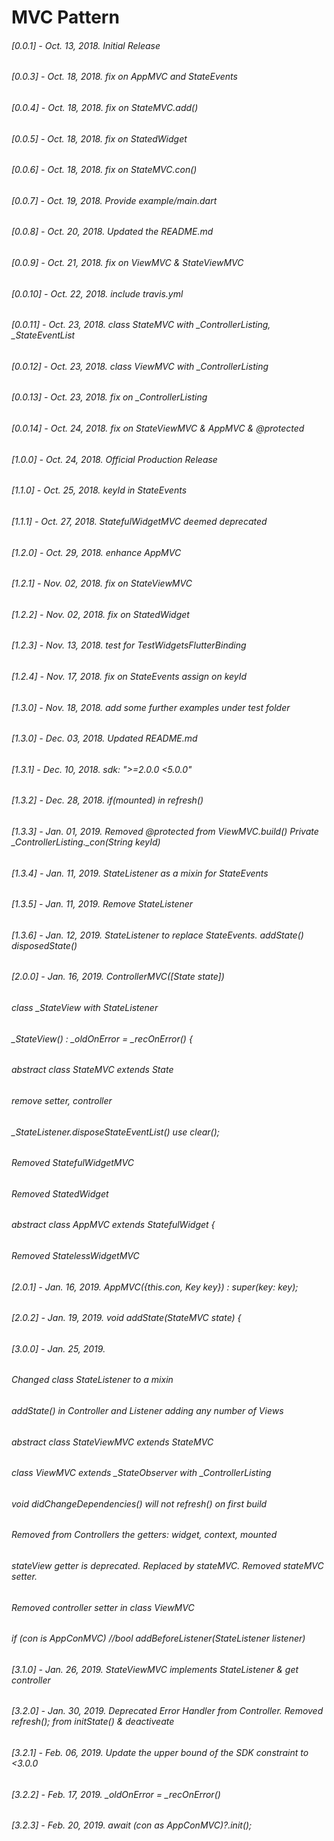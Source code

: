 # MVC Pattern
###### [0.0.1] - Oct. 13, 2018. Initial Release
###### [0.0.3] - Oct. 18, 2018. fix on AppMVC and StateEvents
###### [0.0.4] - Oct. 18, 2018. fix on StateMVC.add()
###### [0.0.5] - Oct. 18, 2018. fix on StatedWidget
###### [0.0.6] - Oct. 18, 2018. fix on StateMVC.con()
###### [0.0.7] - Oct. 19, 2018. Provide example/main.dart
###### [0.0.8] - Oct. 20, 2018. Updated the README.md
###### [0.0.9] - Oct. 21, 2018. fix on ViewMVC & StateViewMVC
###### [0.0.10] - Oct. 22, 2018. include travis.yml
###### [0.0.11] - Oct. 23, 2018. class StateMVC with _ControllerListing, _StateEventList 
###### [0.0.12] - Oct. 23, 2018. class ViewMVC with _ControllerListing
###### [0.0.13] - Oct. 23, 2018. fix on _ControllerListing
###### [0.0.14] - Oct. 24, 2018. fix on StateViewMVC & AppMVC & @protected
###### [1.0.0] - Oct. 24, 2018. Official Production Release
###### [1.1.0] - Oct. 25, 2018. keyId in StateEvents
###### [1.1.1] - Oct. 27, 2018. StatefulWidgetMVC deemed deprecated
###### [1.2.0] - Oct. 29, 2018. enhance AppMVC 
###### [1.2.1] - Nov. 02, 2018. fix on StateViewMVC
###### [1.2.2] - Nov. 02, 2018. fix on StatedWidget
###### [1.2.3] - Nov. 13, 2018. test for TestWidgetsFlutterBinding
###### [1.2.4] - Nov. 17, 2018. fix on StateEvents assign on keyId
###### [1.3.0] - Nov. 18, 2018. add some further examples under test folder
###### [1.3.0] - Dec. 03, 2018. Updated README.md
###### [1.3.1] - Dec. 10, 2018. sdk: ">=2.0.0 <5.0.0"
###### [1.3.2] - Dec. 28, 2018. if(mounted) in refresh()
###### [1.3.3] - Jan. 01, 2019. Removed @protected from ViewMVC.build()  Private _ControllerListing._con(String keyId)
###### [1.3.4] - Jan. 11, 2019. StateListener as a mixin for StateEvents
###### [1.3.5] - Jan. 11, 2019. Remove StateListener
###### [1.3.6] - Jan. 12, 2019. StateListener to replace StateEvents. addState() disposedState()
###### [2.0.0] - Jan. 16, 2019. ControllerMVC([State state])
######                          class _StateView with StateListener
######                          _StateView() : _oldOnError = _recOnError() {
######                          abstract class StateMVC<T extends StatefulWidget> extends State<StatefulWidget>
######                          remove setter, controller
######                          _StateListener.disposeStateEventList() use clear();
######                          Removed StatefulWidgetMVC
######                          Removed StatedWidget
######                          abstract class AppMVC extends StatefulWidget {
######                          Removed StatelessWidgetMVC
###### [2.0.1] - Jan. 16, 2019. AppMVC({this.con, Key key}) : super(key: key);
###### [2.0.2] - Jan. 19, 2019. void addState(StateMVC state) {
###### [3.0.0] - Jan. 25, 2019. 
######                          Changed class StateListener to a mixin
######                          addState() in Controller and Listener adding any number of Views
######                          abstract class StateViewMVC<T extends StatefulWidget> extends StateMVC<T>
######                          class ViewMVC extends _StateObserver with _ControllerListing 
######                          void didChangeDependencies() will not refresh() on first build
######                          Removed from Controllers the getters: widget, context, mounted
######                          stateView getter is deprecated. Replaced by stateMVC. Removed stateMVC setter.
######                          Removed controller setter in class ViewMVC
######                          if (con is AppConMVC) //bool addBeforeListener(StateListener listener)
###### [3.1.0] - Jan. 26, 2019. StateViewMVC implements StateListener & get controller 
###### [3.2.0] - Jan. 30, 2019. Deprecated Error Handler from Controller. Removed refresh(); from initState() & deactiveate
###### [3.2.1] - Feb. 06, 2019. Update the upper bound of the SDK constraint to <3.0.0
###### [3.2.2] - Feb. 17, 2019. _oldOnError = _recOnError()
###### [3.2.3] - Feb. 20, 2019. await (con as AppConMVC)?.init();